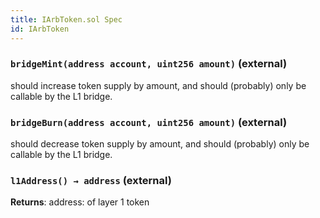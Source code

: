 ```yaml
---
title: IArbToken.sol Spec
id: IArbToken
---
```


### `bridgeMint(address account, uint256 amount)` (external)

should increase token supply by amount, and should (probably) only be callable by the L1 bridge.

### `bridgeBurn(address account, uint256 amount)` (external)

should decrease token supply by amount, and should (probably) only be callable by the L1 bridge.

### `l1Address() → address` (external)

**Returns**: address: of layer 1 token
